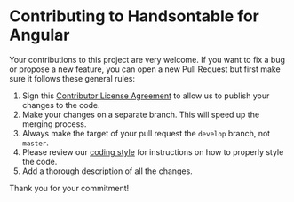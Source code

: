 # Contributing to Handsontable for Angular

Your contributions to this project are very welcome. If you want to fix a bug or propose a new feature, you can open a new Pull Request but first make sure it follows these general rules:

1. Sign this [Contributor License Agreement](https://goo.gl/forms/yuutGuN0RjsikVpM2) to allow us to publish your changes to the code.
2. Make your changes on a separate branch. This will speed up the merging process.
3. Always make the target of your pull request the `develop` branch, not `master`.
4. Please review our [coding style](https://github.com/airbnb/javascript) for instructions on how to properly style the code.
5. Add a thorough description of all the changes.

Thank you for your commitment!
